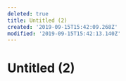```yaml
---
deleted: true
title: Untitled (2)
created: '2019-09-15T15:42:09.268Z'
modified: '2019-09-15T15:42:13.140Z'
---
```


# Untitled (2)
